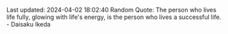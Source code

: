 Last updated: 2024-04-02 18:02:40
Random Quote: The person who lives life fully, glowing with life's energy, is the person who lives a successful life. - Daisaku Ikeda